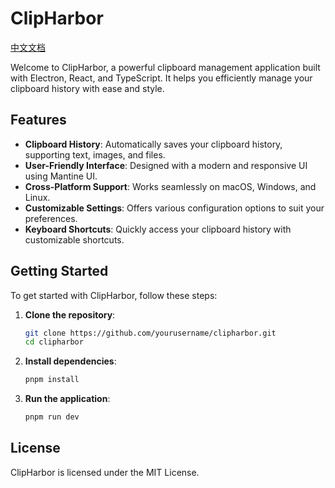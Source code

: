 # ClipHarbor
[中文文档](./README_CN.md)

Welcome to ClipHarbor, a powerful clipboard management application built with Electron, React, and TypeScript. It helps you efficiently manage your clipboard history with ease and style.

## Features

- **Clipboard History**: Automatically saves your clipboard history, supporting text, images, and files.
- **User-Friendly Interface**: Designed with a modern and responsive UI using Mantine UI.
- **Cross-Platform Support**: Works seamlessly on macOS, Windows, and Linux.
- **Customizable Settings**: Offers various configuration options to suit your preferences.
- **Keyboard Shortcuts**: Quickly access your clipboard history with customizable shortcuts.

## Getting Started

To get started with ClipHarbor, follow these steps:

1. **Clone the repository**:
   ```bash
   git clone https://github.com/yourusername/clipharbor.git
   cd clipharbor
   ```

2. **Install dependencies**:
   ```bash
   pnpm install
   ```

3. **Run the application**:
   ```bash
   pnpm run dev
   ```

## License

ClipHarbor is licensed under the MIT License.

